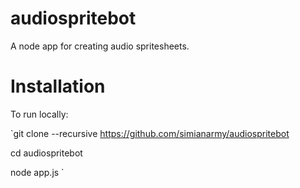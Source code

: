 audiospritebot
==============

A node app for creating audio spritesheets.

Installation
============
To run locally:

  `git clone --recursive https://github.com/simianarmy/audiospritebot
  
  cd audiospritebot
  
  node app.js `


